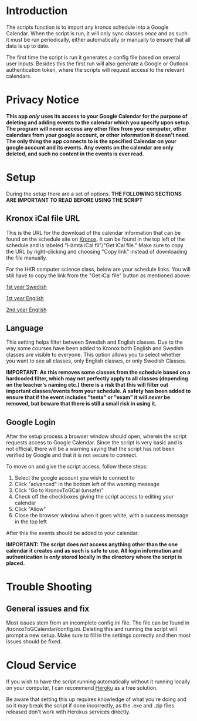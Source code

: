# Introduction

The scripts function is to import any kronox schedule into a Google Calendar. When the script is run, it will only sync classes _once_ and as such it must be run periodically, either automatically or manually to ensure that all data is up to date.

The first time the script is run it generates a config file based on several user inputs. Besides this the first run will also generate a Google or Outlook authentication token, where the scripts will request access to the relevant calendars.

# Privacy Notice

**This app _only_ uses its access to your Google Calendar for the purpose of deleting and adding events to the calendar which you specify upon setup. The program will never access any other files from your computer, other calendars from your google account, or other information it doesn't need. The only thing the app connects to is the specified Calendar on your google account and its events. Any events on the calendar are only deleted, and such no content in the events is ever read.**

# Setup

During the setup there are a set of options. **THE FOLLOWING SECTIONS ARE IMPORTANT TO READ BEFORE USING THE SCRIPT**

## Kronox iCal file URL

This is the URL for the download of the calendar information that can be found on the schedule site on [Kronox](https://kronox.hkr.se/). It can be found in the top left of the schedule and is labeled "Hämta iCal fil"/"Get iCal file." Make sure to copy the URL by right-clicking and choosing "Copy link" instead of downloading the file manually.

For the HKR computer science class, below are your schedule links. You will still have to copy the link from the "Get iCal file" button as mentioned above:

[1st year Swedish](https://kronox.hkr.se/setup/jsp/Schema.jsp?startDatum=idag&intervallTyp=m&intervallAntal=6&sprak=SV&sokMedAND=true&forklaringar=true&resurser=p.TGDU3+2021+35+100+NML+sv)

[1st year English](https://kronox.hkr.se/setup/jsp/Schema.jsp?startDatum=idag&intervallTyp=m&intervallAntal=6&sprak=SV&sokMedAND=true&forklaringar=true&resurser=p.TBSE2+2021+35+100+NML+en)

[2nd year English](https://kronox.hkr.se/setup/jsp/Schema.jsp?startDatum=idag&intervallTyp=m&intervallAntal=6&sprak=SV&sokMedAND=true&forklaringar=true&resurser=p.TBSE2+2020+36+100+NML+en)

## Language

This setting helps filter between Swedish and English classes. Due to the way some courses have been added to Kronox both English and Swedish classes are visible to everyone. This option allows you to select whether you want to see all classes, only English classes, or only Swedish Classes.

**IMPORTANT: As this removes some classes from the schedule based on a hardcoded filter, which may not perfectly apply to all classes (depending on the teacher's naming etc.) there is a risk that this will filter out important classes/events from your schedule. A safety has been added to ensure that if the event includes "tenta" or "exam" it will _never_ be removed, but beware that there is still a small risk in using it.**

## Google Login

After the setup process a browser window should open, wherein the script requests access to Google Calendar. Since the script is very basic and is not official, there will be a warning saying that the script has not been verified by Google and that it is not secure to connect.

To move on and give the script access,   follow these steps:

1. Select the google account you wish to connect to
2. Click "advanced" in the bottom left of the warning message
3. Click "Go to KronoxToGCal (unsafe)"
4. Check off the checkboxes giving the script access to editing your calendar
5. Click "Allow"
6. Close the browser window when it goes white, with a success message in the top left

After this the events should be added to your calendar.

**IMPORTANT: The script does _not_ access anything other than the one calendar it creates and as such is safe to use. All login information and authentication is _only_ stored locally in the directory where the script is placed.**

# Trouble Shooting

## General issues and fix

Most issues stem from an incomplete config.ini file. The file can be found in <install-dir>/kronoxToGCalendar/config.ini. Deleting this and running the script will prompt a new setup. Make sure to fill in the settings correctly and then most issues should be fixed.

# Cloud Service

If you wish to have the script running automatically without it running locally on your computer, I can recommend [Heroku](https://www.heroku.com/) as a free solution.

Be aware that setting this up requires knowledge of what you're doing and so it may break the script if done incorrectly, as the .exe and .zip files released don't work with Herokus services directly.
